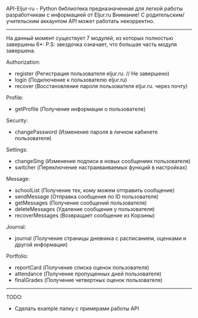 API-Eljur-ru - Python библиотека предназначенная для легкой работы разработчикам с информацией от Eljur.ru
Внимание! С родительским/учительским аккаунтом API может работать некорректно.

---

На данный момент существует 7 модулей, из которых полностью завершены 6*:
P.S: звездочка означает, что большая часть модуля завершена.

Authorization:
- register (Регистрация пользователя eljur.ru. // Не завершено)
- login (Подключение к пользователю eljur.ru)
- recover (Восстановление пароля пользователя eljur.ru. через почту)

Profile:
- getProfile (Получение информации о пользователе)

Security:
- changePassword (Изменение пароля в личном кабинете пользователя)

Settings:
- changeSing (Изменение подписи в новых сообщениях пользователя)
- switcher (Переключение настраиваиваемых функций в настройках)

Message:
- schoolList (Получение тех, кому можем отправить сообщение)
- sendMessage (Отправка сообщения по ID пользователя)
- getMessages (Получение сообщений пользователя)
- deleteMessages (Удаление сообщения у пользователя)
- recoverMessages (Возвращает сообщение из Корзины)

Journal:
- journal (Получение страницы дневника с расписанием, оценками и другой информации)

Portfolio:
- reportCard (Получение списка оценок пользователя)
- attendance (Получение пропущенных дней пользователя)
- finalGrades (Получение четвертных оценок пользователя)

---
TODO:
- Сделать example папку с примерами работы API
